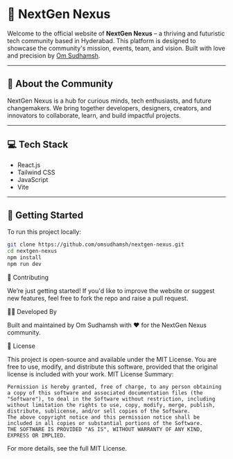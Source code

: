 # 🚀 NextGen Nexus

Welcome to the official website of **NextGen Nexus** – a thriving and futuristic tech community based in Hyderabad. This platform is designed to showcase the community's mission, events, team, and vision. Built with love and precision by [Om Sudhamsh](https://github.com/omsudhamsh).

---

## 🌟 About the Community

NextGen Nexus is a hub for curious minds, tech enthusiasts, and future changemakers. We bring together developers, designers, creators, and innovators to collaborate, learn, and build impactful projects.

---

## 💻 Tech Stack

- React.js
- Tailwind CSS
- JavaScript
- Vite

---

## 📁 Getting Started

To run this project locally:

```bash
git clone https://github.com/omsudhamsh/nextgen-nexus.git
cd nextgen-nexus
npm install
npm run dev
```

🤝 Contributing

We’re just getting started! If you'd like to improve the website or suggest new features, feel free to fork the repo and raise a pull request.

🧑‍💻 Developed By

Built and maintained by Om Sudhamsh with ❤️ for the NextGen Nexus community.

📜 License

This project is open-source and available under the MIT License. You are free to use, modify, and distribute this software, provided that the original license is included with your work.
MIT License Summary:

    Permission is hereby granted, free of charge, to any person obtaining a copy of this software and associated documentation files (the "Software"), to deal in the Software without restriction, including without limitation the rights to use, copy, modify, merge, publish, distribute, sublicense, and/or sell copies of the Software.
    The above copyright notice and this permission notice shall be included in all copies or substantial portions of the Software.
    THE SOFTWARE IS PROVIDED "AS IS", WITHOUT WARRANTY OF ANY KIND, EXPRESS OR IMPLIED.

For more details, see the full MIT License.
